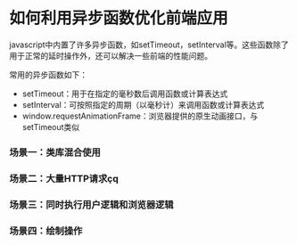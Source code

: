 # 如何利用异步函数优化前端应用

javascript中内置了许多异步函数，如setTimeout，setInterval等。这些函数除了用于正常的延时操作外，还可以解决一些前端的性能问题。

常用的异步函数如下：

- setTimeout：用于在指定的毫秒数后调用函数或计算表达式
- setInterval：可按照指定的周期（以毫秒计）来调用函数或计算表达式
- window.requestAnimationFrame：浏览器提供的原生动画接口，与setTimeout类似

### 场景一：类库混合使用

### 场景二：大量HTTP请求çq





### 场景三：同时执行用户逻辑和浏览器逻辑

### 场景四：绘制操作

